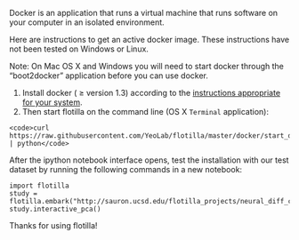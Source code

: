 Docker is an application that runs a virtual machine that runs software on your computer in an isolated environment.

Here are instructions to get an active docker image. These instructions have not been tested on Windows or Linux.

Note: On Mac OS X and Windows you will need to start docker through the “boot2docker” application before you can use docker.

  1. Install docker ( ≥ version 1.3) according to the [instructions appropriate for your system](https://docs.docker.com/installation/#installation).<br>
  2. Then start flotilla on the command line (OS X `Terminal` application):
  

    <code>curl https://raw.githubusercontent.com/YeoLab/flotilla/master/docker/start_docker.py | python</code>


After the ipython notebook interface opens, test the installation with our test dataset by running the following commands in a new notebook:

    import flotilla
    study = flotilla.embark("http://sauron.ucsd.edu/flotilla_projects/neural_diff_chr22/datapackage.json")
    study.interactive_pca()
    
Thanks for using flotilla!